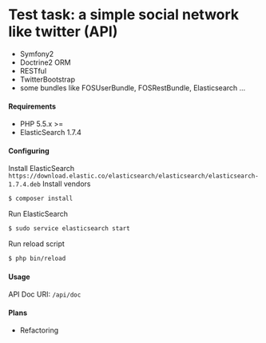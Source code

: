 # Test task: a simple social network like twitter (API) 

- Symfony2
- Doctrine2 ORM
- RESTful
- TwitterBootstrap
- some bundles like FOSUserBundle, FOSRestBundle, Elasticsearch ...

#### Requirements
- PHP 5.5.x >=
- ElasticSearch 1.7.4 

#### Configuring
Install ElasticSearch 
` https://download.elastic.co/elasticsearch/elasticsearch/elasticsearch-1.7.4.deb`
Install vendors
```sh
$ composer install
```
Run ElasticSearch
```sh
$ sudo service elasticsearch start
```
Run reload script 
```sh
$ php bin/reload
```

#### Usage
API Doc URI: `/api/doc`

#### Plans
- Refactoring